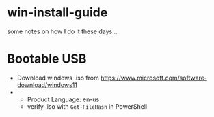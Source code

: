 # win-install-guide

some notes on how I do it these days...

# Bootable USB

- Download windows .iso from https://www.microsoft.com/software-download/windows11
- - Product Language: en-us
  - verify .iso with `Get-FileHash` in PowerShell
